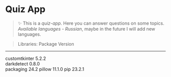 # Quiz App

> ✨ This is a *quiz-app*. Here you can answer questions on some topics. *Available languages ​​- Russian*, maybe in the future I will add new languages.

> Libraries:
 Package       Version
 ------------- -------
 customtkinter 5.2.2  
 darkdetect    0.8.0  
 packaging     24.2
 pillow        11.1.0
 pip           23.2.1
